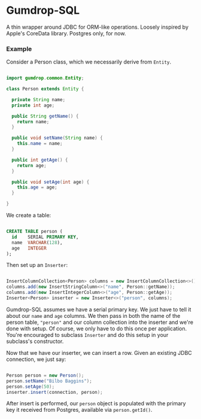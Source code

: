 # Gumdrop-SQL

A thin wrapper around JDBC for ORM-like operations. Loosely inspired by Apple's CoreData library. Postgres only, for
now.

### Example

Consider a Person class, which we necessarily derive from `Entity`.

```java

import gumdrop.common.Entity;

class Person extends Entity {

  private String name;
  private int age;

  public String getName() {
    return name;
  }

  public void setName(String name) {
    this.name = name;
  }

  public int getAge() {
    return age;
  }

  public void setAge(int age) {
    this.age = age;
  }

}

```

We create a table:

```sql

CREATE TABLE person (
  id    SERIAL PRIMARY KEY,
  name  VARCHAR(128),
  age   INTEGER
);

```

Then set up an `Inserter`:

```java

InsertColumnCollection<Person> columns = new InsertColumnCollection<>();
columns.add(new InsertStringColumn<>("name", Person::getName));
columns.add(new InsertIntegerColumn<>("age", Person::getAge));
Inserter<Person> inserter = new Inserter<>("person", columns);

```

Gumdrop-SQL assumes we have a serial primary key. We just have to tell it about our `name` and `age` columns. We then
pass in both the name of the person table, `"person"` and our column collection into the inserter and we're done with
setup. Of course, we only have to do this once per application. You're encouraged to subclass `Inserter` and do
this setup in your subclass's constructor.

Now that we have our inserter, we can insert a row. Given an existing JDBC connection, we just say:

```java

Person person = new Person();
person.setName("Bilbo Baggins");
person.setAge(50);
inserter.insert(connection, person);

```

After insert is performed, our `person` object is populated with the primary key it received from Postgres, available
via `person.getId()`.
